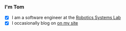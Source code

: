 ### I'm Tom

- [x] I am a software engineer at the [Robotics Systems Lab](https://rsl.ethz.ch/)
- [x] I occasionally blog on [on my site](https://tomlankhorst.nl/)
